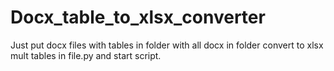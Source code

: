 # Docx_table_to_xlsx_converter
Just put docx files with tables in folder with all docx in folder convert to xlsx mult tables in file.py
and start script. 